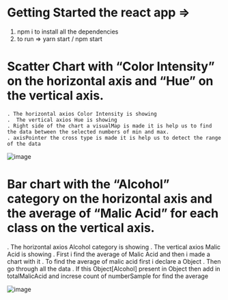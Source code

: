 # Getting Started the react app =>
   1. npm i to install all the dependencies 
   2. to run => yarn start / npm start 
   
   
# Scatter Chart with  “Color Intensity” on the horizontal axis and “Hue” on the vertical axis. 
    . The horizontal axios Color Intensity is showing 
    .  The vertical axios Hue is showing 
    . Right side of the chart a visualMap is made it is help us to find the data between the selected numbers of min and max.
    . axisPointer the cross type is made it is help us to detect the range of the data
    
 ![image](https://user-images.githubusercontent.com/103956638/220990503-d74ac420-fbad-48a5-8de0-6389eca37fea.png)
   
 
 
 # Bar chart with the “Alcohol” category on the horizontal axis and the average of “Malic Acid” for each class on the vertical axis.

  .  The horizontal axios Alcohol category is showing
  .  The vertical axios Malic Acid  is showing
  .  First i find the average of Malic Acid and then i made a chart with it
  .  To find the average of malic acid first i declare a Object 
  .  Then go through all the data
  .  If this Object[Alcohol] present in Object then add in totalMalicAcid and increse count of   numberSample  for find the average
 
   
 ![image](https://user-images.githubusercontent.com/103956638/220990037-f259fa5b-1388-4c91-85d8-45c5ad6cff70.png)
      

